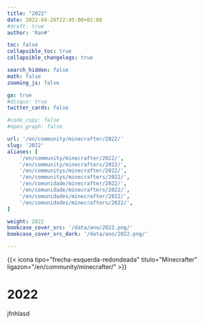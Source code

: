 ```yaml
---
title: "2022"
date: 2022-04-26T22:45:00+02:00
#draft: true
author: 'Ran#'

toc: false
collapsible_toc: true
collapsible_changelogs: true

search_hidden: false
math: false
zooming_js: false

ga: true
#disqus: true
twitter_cards: false

#code_copy: false
#open_graph: false

url: '/en/community/minecrafter/2022/'
slug: '2022'
aliases: [
    '/en/community/minecrafter/2022/',
    '/en/community/minecrafters/2022/',
    '/en/communitys/minecrafter/2022/',
    '/en/communitys/minecrafters/2022/',
    '/en/comunidade/minecrafter/2022/',
    '/en/comunidade/minecrafters/2022/',
    '/en/comunidades/minecrafter/2022/',
    '/en/comunidades/minecrafters/2022/',
]

weight: 2022
bookcase_cover_src: '/data/ano/2022.png/'
bookcase_cover_src_dark: '/data/ano/2022.png/'

---
```


{{< icona tipo="frecha-esquerda-redondeada" titulo="Minecrafter" ligazon="/en/community/minecrafter/" >}}

# 2022

jfnhlasd
